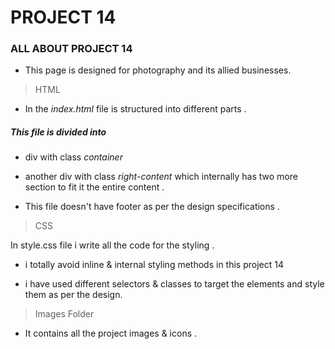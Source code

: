 # PROJECT 14

### ALL ABOUT PROJECT 14

  - This page is designed for photography and its allied businesses.

>HTML

- In the *index.html* file is  structured into different parts .

##### This file is divided into 

   - div with class *container*
   - another div with class *right-content* which internally has two more section to fit it the entire content .

- This file doesn't have footer as per the design specifications .


> CSS

In style.css file i write all the code for the styling . 

- i totally avoid inline & internal styling methods in this project 14

- i have used different selectors & classes to target the elements and style them as per the design.

> Images Folder

- It contains all the project images & icons .